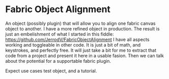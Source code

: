 # Fabric Object Alignment
An object (possibly plugin) that will allow you to align one fabric canvas object to another.
I have a more refined object in production. The result is just an embelishment of what I started in this fiddle: https://github.com/JerrodV/FabricObjectAlignment
I have all aspects working and toggleable in other code. It is just a bit of math, and keystrokes, and perfectly free.
It will just take a bit for me to extract that code from a project and present it here in a usable fasion. 
Then we can talk about the potential for a supportable fabric plugin.

Expect use cases test object, and a tutorial. 
